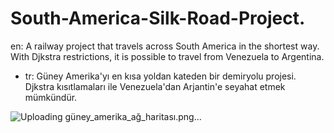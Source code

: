 # South-America-Silk-Road-Project.
en:
A railway project that travels across South America in the shortest way. With Djkstra restrictions, it is possible to travel from Venezuela to Argentina.
* tr:
Güney Amerika'yı en kısa yoldan kateden bir demiryolu projesi. Djkstra kısıtlamaları ile Venezuela'dan Arjantin'e seyahat etmek mümkündür.


![Uploading güney_amerika_ağ_haritası.png…]()

